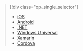 > [!div class="op_single_selector"]
>- [iOS](../articles/active-directory/develop/active-directory-devquickstarts-ios.md)
>- [Android](../articles/active-directory/develop/active-directory-devquickstarts-android.md)
>- [.NET](../articles/active-directory/develop/active-directory-devquickstarts-dotnet.md)
>- [Windows Universal](../articles/active-directory/develop/active-directory-devquickstarts-windowsstore.md)
>- [Xamarin](../articles/active-directory/develop/active-directory-devquickstarts-xamarin.md)
>- [Cordova](../articles/active-directory/develop/active-directory-devquickstarts-cordova.md)

